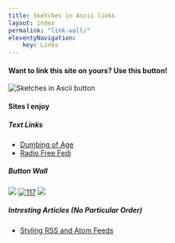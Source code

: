 ```yaml
---
title: Sketches in Ascii links
layout: index
permalink: "link-wall/"
eleventyNavigation:
    key: Links
---
```


#### Want to link this site on yours? Use this button!

![Sketches in Ascii button](/images/buttons/cellie-button.png)

#### Sites I enjoy

##### Text Links
- [Dumbing of Age](https://www.dumbingofage.com/)
- [Radio Free Fedi](https://radiofreefedi.net/)

##### Button Wall
 <a href="https://brainmade.org/"><img src="/images/buttons/human-made.gif"></a>
 <a href="https://117.zone/" target="_blank"><img src="https://117.zone/assets/linkback.gif" title="117"></a>
 <a href="https://moule.world/"><img src="/images/buttons/moule.gif"></a>

 ##### Intresting Articles (No Particular Order)
 - [Styling RSS and Atom Feeds](https://rknight.me/blog/styling-rss-and-atom-feeds/)


